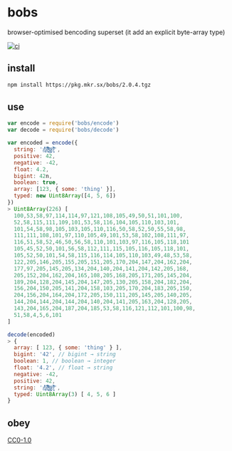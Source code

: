 # bobs
browser-optimised bencoding superset (it add an explicit byte-array type)

[![ci](https://travis-ci.org/michaelrhodes/bobs.svg?branch=master)](https://travis-ci.org/michaelrhodes/bobs)

## install
```sh
npm install https://pkg.mkr.sx/bobs/2.0.4.tgz
```

## use
```js
var encode = require('bobs/encode')
var decode = require('bobs/decode')

var encoded = encode({
  string: 'ẕ̢͒͛͗ͪ̓ḁ̢͑͆̌̍̎ͨ͘l̶̜̖͍̞ͨͫ͑̽̀̑̓͂͞g̷͖̜̤̬͖ͪo͑͌͐̐̐̌̍ͣ̀͏̥̻̹',
  positive: 42,
  negative: -42,
  float: 4.2,
  bigint: 42n,
  boolean: true,
  array: [123, { some: 'thing' }],
  typed: new Uint8Array([4, 5, 6])
})
> Uint8Array(226) [
  100,53,58,97,114,114,97,121,108,105,49,50,51,101,100,
  52,58,115,111,109,101,53,58,116,104,105,110,103,101,
  101,54,58,98,105,103,105,110,116,50,58,52,50,55,58,98,
  111,111,108,101,97,110,105,49,101,53,58,102,108,111,97,
  116,51,58,52,46,50,56,58,110,101,103,97,116,105,118,101
  105,45,52,50,101,56,58,112,111,115,105,116,105,118,101,
  105,52,50,101,54,58,115,116,114,105,110,103,49,48,53,58,
  122,205,146,205,155,205,151,205,170,204,147,204,162,204,
  177,97,205,145,205,134,204,140,204,141,204,142,205,168,
  205,152,204,162,204,165,108,205,168,205,171,205,145,204,
  189,204,128,204,145,204,147,205,130,205,158,204,182,204,
  156,204,150,205,141,204,158,103,205,170,204,183,205,150,
  204,156,204,164,204,172,205,150,111,205,145,205,140,205,
  144,204,144,204,144,204,140,204,141,205,163,204,128,205,
  143,204,165,204,187,204,185,53,58,116,121,112,101,100,98,
  51,58,4,5,6,101
]

decode(encoded)
> {
  array: [ 123, { some: 'thing' } ],
  bigint: '42', // bigint → string
  boolean: 1, // boolean → integer
  float: '4.2', // float → string
  negative: -42,
  positive: 42,
  string: 'ẕ̢͒͛͗ͪ̓ḁ̢͑͆̌̍̎ͨ͘l̶̜̖͍̞ͨͫ͑̽̀̑̓͂͞g̷͖̜̤̬͖ͪo͑͌͐̐̐̌̍ͣ̀͏̥̻̹',
  typed: Uint8Array(3) [ 4, 5, 6 ]
}
```

## obey
[CC0-1.0](https://creativecommons.org/publicdomain/zero/1.0/)
